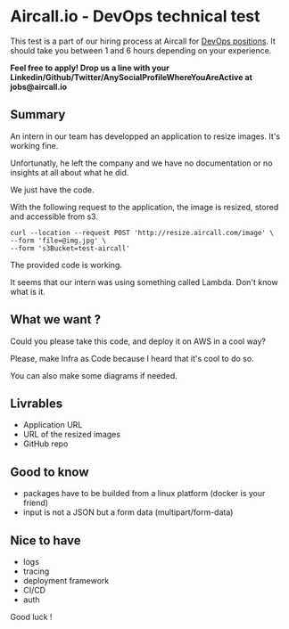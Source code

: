 # Aircall.io - DevOps technical test

This test is a part of our hiring process at Aircall for [DevOps positions](https://aircall.io/jobs#SystemAdministrator). It should take you between 1 and 6 hours depending on your experience.

__Feel free to apply! Drop us a line with your Linkedin/Github/Twitter/AnySocialProfileWhereYouAreActive at jobs@aircall.io__


## Summary

An intern in our team has developped an application to resize images. It's working fine.

Unfortunatly, he left the company and we have no documentation or no insights at all about
what he did.

We just have the code.

With the following request to the application, the image is resized, stored and accessible from s3.

```
curl --location --request POST 'http://resize.aircall.com/image' \
--form 'file=@img.jpg' \
--form 's3Bucket=test-aircall'
```

The provided code is working. 

It seems that our intern was using something called Lambda. Don't know what is it.



## What we want ?
Could you please take this code, and deploy it on AWS in a cool way?

Please, make Infra as Code because I heard that it's cool to do so.

You can also make some diagrams if needed.

## Livrables

- Application URL
- URL of the resized images
- GitHub repo

## Good to know

- packages have to be builded from a linux platform (docker is your friend)
- input is not a JSON but a form data (multipart/form-data)

## Nice to have

- logs
- tracing
- deployment framework
- CI/CD
- auth

Good luck !

